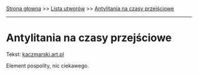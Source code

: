 [Strona głowna](../index.md) >> [Lista utworów](../list.md) >> [Antylitania na czasy przejściowe](14.md)

---

# Antylitania na czasy przejściowe

Tekst: [kaczmarski.art.pl](https://www.kaczmarski.art.pl/tworczosc/wiersze/antylitania-na-czasy-przejsciowe/)

Element pospolity, nic ciekawego.